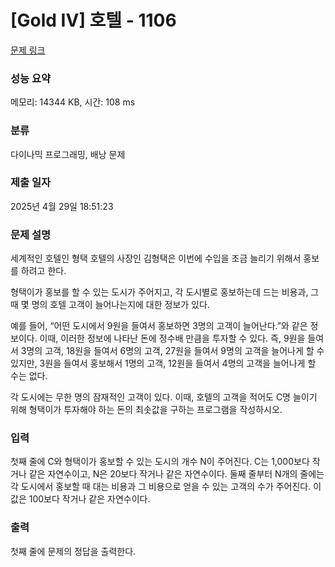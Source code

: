 # [Gold IV] 호텔 - 1106 

[문제 링크](https://www.acmicpc.net/problem/1106) 

### 성능 요약

메모리: 14344 KB, 시간: 108 ms

### 분류

다이나믹 프로그래밍, 배낭 문제

### 제출 일자

2025년 4월 29일 18:51:23

### 문제 설명

<p>세계적인 호텔인 형택 호텔의 사장인 김형택은 이번에 수입을 조금 늘리기 위해서 홍보를 하려고 한다.</p>

<p>형택이가 홍보를 할 수 있는 도시가 주어지고, 각 도시별로 홍보하는데 드는 비용과, 그 때 몇 명의 호텔 고객이 늘어나는지에 대한 정보가 있다.</p>

<p>예를 들어, “어떤 도시에서 9원을 들여서 홍보하면 3명의 고객이 늘어난다.”와 같은 정보이다. 이때, 이러한 정보에 나타난 돈에 정수배 만큼을 투자할 수 있다. 즉, 9원을 들여서 3명의 고객, 18원을 들여서 6명의 고객, 27원을 들여서 9명의 고객을 늘어나게 할 수 있지만, 3원을 들여서 홍보해서 1명의 고객, 12원을 들여서 4명의 고객을 늘어나게 할 수는 없다.</p>

<p>각 도시에는 무한 명의 잠재적인 고객이 있다. 이때, 호텔의 고객을 적어도 C명 늘이기 위해 형택이가 투자해야 하는 돈의 최솟값을 구하는 프로그램을 작성하시오.</p>

### 입력 

 <p>첫째 줄에 C와 형택이가 홍보할 수 있는 도시의 개수 N이 주어진다. C는 1,000보다 작거나 같은 자연수이고, N은 20보다 작거나 같은 자연수이다. 둘째 줄부터 N개의 줄에는 각 도시에서 홍보할 때 대는 비용과 그 비용으로 얻을 수 있는 고객의 수가 주어진다. 이 값은 100보다 작거나 같은 자연수이다.</p>

### 출력 

 <p>첫째 줄에 문제의 정답을 출력한다.</p>

